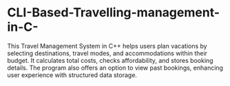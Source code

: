 # CLI-Based-Travelling-management-in-C-
This Travel Management System in C++ helps users plan vacations by selecting destinations, travel modes, and accommodations within their budget. It calculates total costs, checks affordability, and stores booking details. The program also offers an option to view past bookings, enhancing user experience with structured data storage.
